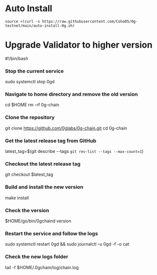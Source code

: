 # Auto Install 
```
source <(curl -s https://raw.githubusercontent.com/Coha05/0g-testnet/main/auto-install-0g.sh)
```

# Upgrade Validator to higher version

#!/bin/bash

### Stop the current service
sudo systemctl stop 0gd

### Navigate to home directory and remove the old version
cd $HOME
rm -rf 0g-chain

### Clone the repository
git clone https://github.com/0glabs/0g-chain.git
cd 0g-chain

### Get the latest release tag from GitHub
latest_tag=$(git describe --tags `git rev-list --tags --max-count=1`)

### Checkout the latest release tag
git checkout $latest_tag

### Build and install the new version
make install

### Check the version
$HOME/go/bin/0gchaind version

### Restart the service and follow the logs
sudo systemctl restart 0gd && sudo journalctl -u 0gd -f -o cat

### Check the new logs folder
tail -f $HOME/.0gchain/log/chain.log
